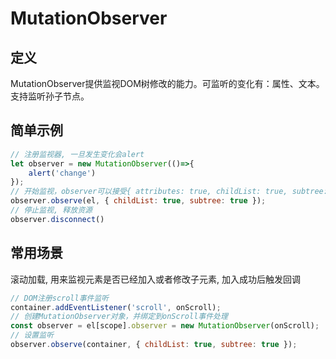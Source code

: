 # MutationObserver

## 定义

MutationObserver提供监视DOM树修改的能力。可监听的变化有：属性、文本。支持监听孙子节点。

## 简单示例

```javascript
// 注册监视器, 一旦发生变化会alert
let observer = new MutationObserver(()=>{
    alert('change')
});
// 开始监视，observer可以接受{ attributes: true, childList: true, subtree: true }
observer.observe(el, { childList: true, subtree: true });
// 停止监视, 释放资源
observer.disconnect()
```

## 常用场景

滚动加载, 用来监视元素是否已经加入或者修改子元素, 加入成功后触发回调

```javascript
// DOM注册scroll事件监听
container.addEventListener('scroll', onScroll);
// 创建MutationObserver对象，并绑定到onScroll事件处理  
const observer = el[scope].observer = new MutationObserver(onScroll);
// 设置监听
observer.observe(container, { childList: true, subtree: true });
```
